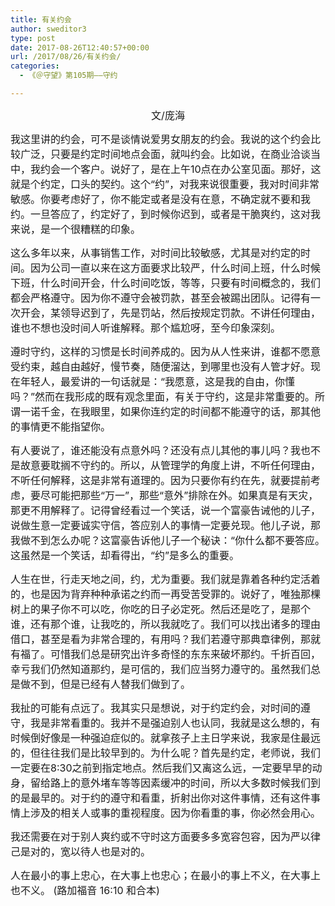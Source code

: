 ```yaml
---
title: 有关约会
author: sweditor3
type: post
date: 2017-08-26T12:40:57+00:00
url: /2017/08/26/有关约会/
categories:
  - 《＠守望》第105期——守约

---
```

<p style="text-align: center;">
  <span style="font-size: 12pt;">文/庞海</span>
</p>

<span style="font-size: 12pt;">我这里讲的约会，可不是谈情说爱男女朋友的约会。我说的这个约会比较广泛，只要是约定时间地点会面，就叫约会。比如说，在商业洽谈当中，我约会一个客户。说好了，是在上午10点在办公室见面。那好，这就是个约定，口头的契约。这个“约”，对我来说很重要，我对时间非常敏感。你要考虑好了，你不能定或者是没有在意，不确定就不要和我约。一旦答应了，约定好了，到时候你迟到，或者是干脆爽约，这对我来说，是一个很糟糕的印象。</span>

<span style="font-size: 12pt;">这么多年以来，从事销售工作，对时间比较敏感，尤其是对约定的时间。因为公司一直以来在这方面要求比较严，什么时间上班，什么时候下班，什么时间开会，什么时间吃饭，等等，只要有时间概念的，我们都会严格遵守。因为你不遵守会被罚款，甚至会被踢出团队。记得有一次开会，某领导迟到了，先是罚站，然后按规定罚款。不讲任何理由，谁也不想也没时间人听谁解释。那个尴尬呀，至今印象深刻。</span>

<span style="font-size: 12pt;">遵时守约，这样的习惯是长时间养成的。因为从人性来讲，谁都不愿意受约束，越自由越好，慢节奏，随便溜达，到哪里也没有人管才好。现在年轻人，最爱讲的一句话就是：“我愿意，这是我的自由，你懂吗？”然而在我形成的既有观念里面，有关于守约，这是非常重要的。所谓一诺千金，在我眼里，如果你连约定的时间都不能遵守的话，那其他的事情更不能指望你。</span>

<span style="font-size: 12pt;">有人要说了，谁还能没有点意外吗？还没有点儿其他的事儿吗？我也不是故意要耽搁不守约的。所以，从管理学的角度上讲，不听任何理由，不听任何解释，这是非常有道理的。因为只要你有约在先，就要提前考虑，要尽可能把那些“万一”，那些“意外”排除在外。如果真是有天灾，那更不用解释了。记得曾经看过一个笑话，说一个富豪告诫他的儿子，说做生意一定要诚实守信，答应别人的事情一定要兑现。他儿子说，那我做不到怎么办呢？这富豪告诉他儿子一个秘诀：“你什么都不要答应。这虽然是一个笑话，却看得出，“约”是多么的重要。</span>

<span style="font-size: 12pt;">人生在世，行走天地之间，约，尤为重要。我们就是靠着各种约定活着的，也是因为背弃种种承诺之约而一再受苦受罪的。说好了，唯独那棵树上的果子你不可以吃，你吃的日子必定死。然后还是吃了，是那个谁，还有那个谁，让我吃的，所以我就吃了。我们可以找出诸多的理由借口，甚至是看为非常合理的，有用吗？我们若遵守那典章律例，那就有福了。可惜我们总是研究出许多奇怪的东东来破坏那约。千折百回，幸亏我们仍然知道那约，是可信的，我们应当努力遵守的。虽然我们总是做不到，但是已经有人替我们做到了。</span>

<span style="font-size: 12pt;">我扯的可能有点远了。我其实只是想说，对于约定约会，对时间的遵守，我是非常看重的。我并不是强迫别人也认同，我就是这么想的，有时候倒好像是一种强迫症似的。就拿孩子上主日学来说，我家是住最远的，但往往我们是比较早到的。为什么呢？首先是约定，老师说，我们一定要在8:30之前到指定地点。然后我们又离这么远，一定要早早的动身，留给路上的意外堵车等等因素缓冲的时间，所以大多数时候我们到的是最早的。对于约的遵守和看重，折射出你对这件事情，还有这件事情上涉及的相关人或事的重视程度。因为你看重的事，你必然会用心。</span>

<span style="font-size: 12pt;">我还需要在对于别人爽约或不守时这方面要多多宽容包容，因为严以律己是对的，宽以待人也是对的。</span>

<span style="font-size: 12pt;">人在最小的事上忠心，在大事上也忠心；在最小的事上不义，在大事上也不义。 (路加福音 16:10 和合本)</span>

&nbsp;